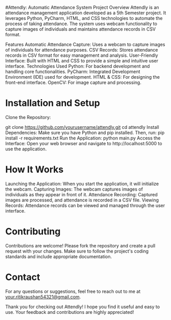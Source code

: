 #Attendly: Automatic Attendance System
Project Overview
Attendly is an attendance management application developed as a 5th Semester project. It leverages Python, PyCharm, HTML, and CSS technologies to automate the process of taking attendance. The system uses webcam functionality to capture images of individuals and maintains attendance records in CSV format.

Features
Automatic Attendance Capture: Uses a webcam to capture images of individuals for attendance purposes.
CSV Records: Stores attendance records in CSV format for easy management and analysis.
User-Friendly Interface: Built with HTML and CSS to provide a simple and intuitive user interface.
Technologies Used
Python: For backend development and handling core functionalities.
PyCharm: Integrated Development Environment (IDE) used for development.
HTML & CSS: For designing the front-end interface.
OpenCV: For image capture and processing.

# Installation and Setup
Clone the Repository:

git clone https://github.com/yourusername/attendly.git
cd attendly
Install Dependencies:
Make sure you have Python and pip installed. Then, run:
pip install -r requirements.txt
Run the Application:
python main.py
Access the Interface:
Open your web browser and navigate to http://localhost:5000 to use the application.

# How It Works
Launching the Application: When you start the application, it will initialize the webcam.
Capturing Images: The webcam captures images of individuals as they appear in front of it.
Attendance Recording: Captured images are processed, and attendance is recorded in a CSV file.
Viewing Records: Attendance records can be viewed and managed through the user interface.

# Contributing
Contributions are welcome! Please fork the repository and create a pull request with your changes. Make sure to follow the project's coding standards and include appropriate documentation.

# Contact
For any questions or suggestions, feel free to reach out to me at your.ritikraushan54321@gmail.com.

Thank you for checking out Attendly! I hope you find it useful and easy to use. Your feedback and contributions are highly appreciated!
